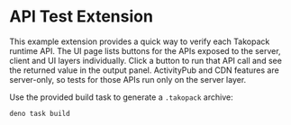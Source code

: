 # API Test Extension

This example extension provides a quick way to verify each Takopack runtime API.
The UI page lists buttons for the APIs exposed to the server, client and UI
layers individually. Click a button to run that API call and see the returned
value in the output panel. ActivityPub and CDN features are server-only, so
tests for those APIs run only on the server layer.

Use the provided build task to generate a `.takopack` archive:

```bash
deno task build
```
